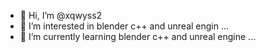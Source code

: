 - 👋 Hi, I’m @xqwyss2
- 👀 I’m interested in blender c++ and unreal engin ...
- 🌱 I’m currently learning blender c++ and unreal engine ...

<!---
xqwyss2/xqwyss2 is a ✨ special ✨ repository because its `README.md` (this file) appears on your GitHub profile.
You can click the Preview link to take a look at your changes.
--->
